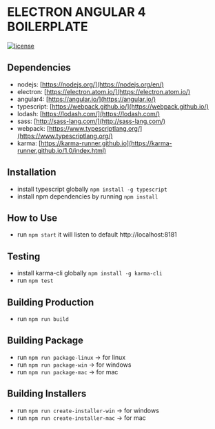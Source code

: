 # ELECTRON ANGULAR 4 BOILERPLATE
[![license](https://img.shields.io/github/license/mashape/apistatus.svg)]()


## Dependencies
* nodejs: [https://nodejs.org/](https://nodejs.org/en/)
* electron: [https://electron.atom.io/](https://electron.atom.io/)
* angular4: [https://angular.io/](https://angular.io/)
* typescript: [https://webpack.github.io/](https://webpack.github.io/)
* lodash: [https://lodash.com/](https://lodash.com/)
* sass: [http://sass-lang.com/](http://sass-lang.com/)
* webpack: [https://www.typescriptlang.org/](https://www.typescriptlang.org/)
* karma: [https://karma-runner.github.io](https://karma-runner.github.io/1.0/index.html)


## Installation
- install typescript globally `npm install -g typescript`
- install npm dependencies by running `npm install`


## How to Use
- run `npm start` it will listen to default http://localhost:8181


## Testing
- install karma-cli globally `npm install -g karma-cli`
- run `npm test`


## Building Production
- run `npm run build`


## Building Package
- run `npm run package-linux`   -> for linux
- run `npm run package-win`     -> for windows
- run `npm run package-mac`     -> for mac


## Building Installers
- run `npm run create-installer-win`     -> for windows
- run `npm run create-installer-mac`     -> for mac